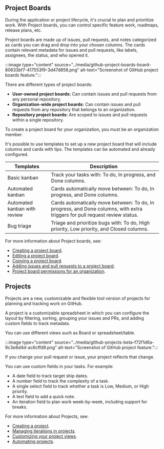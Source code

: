 ## Project Boards

During the application or project lifecycle, it's crucial to plan and prioritize work. With Project boards, you can control specific feature work, roadmaps, release plans, etc.

Project boards are made up of issues, pull requests, and notes categorized as cards you can drag and drop into your chosen columns. The cards contain relevant metadata for issues and pull requests, like labels, assignees, the status, and who opened it.

:::image type="content" source="../media/github-project-boards-board-80633bf7-417553f9-3d47d858.png" alt-text="Screenshot of GitHub project boards feature.":::


There are different types of project boards:

 -  **User-owned project boards:** Can contain issues and pull requests from any personal repository.
 -  **Organization-wide project boards:** Can contain issues and pull requests from any repository that belongs to an organization.
 -  **Repository project boards:** Are scoped to issues and pull requests within a single repository.

To create a project board for your organization, you must be an organization member.

It's possible to use templates to set up a new project board that will include columns and cards with tips. The templates can be automated and already configured.

| **Templates**                | **Description**                                                                                                             |
| ---------------------------- | --------------------------------------------------------------------------------------------------------------------------- |
| Basic kanban                 | Track your tasks with: To do, In progress, and Done columns.                                                                |
| Automated kanban             | Cards automatically move between: To do, In progress, and Done columns.                                                     |
| Automated kanban with review | Cards automatically move between: To do, In progress, and Done columns, with extra triggers for pull request review status. |
| Bug triage                   | Triage and prioritize bugs with: To do, High priority, Low priority, and Closed columns.                                    |

For more information about Project boards, see:

 -  [Creating a project board](https://docs.github.com/articles/creating-a-project-board).
 -  [Editing a project board](https://docs.github.com/articles/editing-a-project-board).
 -  [Copying a project board](https://docs.github.com/issues/planning-and-tracking-with-projects/creating-projects/copying-an-existing-project).
 -  [Adding issues and pull requests to a project board](https://docs.github.com/articles/adding-issues-and-pull-requests-to-a-project-board).
 -  [Project board permissions for an organization](https://docs.github.com/articles/project-board-permissions-for-an-organization).

## Projects

Projects are a new, customizable and flexible tool version of projects for planning and tracking work on GitHub.

A project is a customizable spreadsheet in which you can configure the layout by filtering, sorting, grouping your issues and PRs, and adding custom fields to track metadata.

You can use different views such as Board or spreadsheet/table.

:::image type="content" source="../media/github-projects-beta-f72f1d6a-9c3e8d4d-ac6cffd9.png" alt-text="Screenshot of GitHub project feature.":::


If you change your pull request or issue, your project reflects that change.

You can use custom fields in your tasks. For example:

 -  A date field to track target ship dates.
 -  A number field to track the complexity of a task.
 -  A single select field to track whether a task is Low, Medium, or High priority.
 -  A text field to add a quick note.
 -  An iteration field to plan work week-by-week, including support for breaks.

For more information about Projects, see:

 -  [Creating a project](https://docs.github.com/issues/trying-out-the-new-projects-experience/creating-a-project).
 -  [Managing iterations in projects](https://docs.github.com/issues/trying-out-the-new-projects-experience/managing-iterations).
 -  [Customizing your project views](https://docs.github.com/issues/trying-out-the-new-projects-experience/customizing-your-project-views).
 -  [Automating projects](https://docs.github.com/issues/trying-out-the-new-projects-experience/automating-projects).
